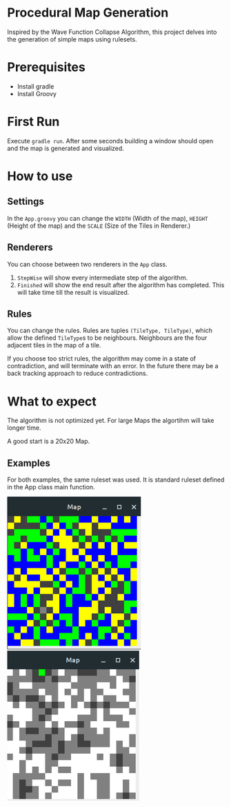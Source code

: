 # Procedural Map Generation
Inspired by the Wave Function Collapse Algorithm, this project delves into the generation of simple maps using rulesets.

# Prerequisites
- Install gradle
- Install Groovy

# First Run

Execute `gradle run`. After some seconds building a window should open and the map is generated and visualized.

# How to use
## Settings
In the `App.groovy` you can change the `WIDTH` (Width of the map), `HEIGHT` (Height of the map) and the `SCALE` (Size of the Tiles in Renderer.)

## Renderers
You can choose between two renderers in the `App` class.
1. `StepWise` will show every intermediate step of the algorithm.
2. `Finished` will show the end result after the algorithm has completed. This will take time till the result is visualized. 

## Rules
You can change the rules. Rules are tuples `(TileType, TileType)`, which allow the defined `TileType`s to be neighbours. Neighbours are the four adjacent tiles in the map of a tile.

If you choose too strict rules, the algorithm may come in a state of contradiction, and will terminate with an error. In the future there may be a back tracking approach to reduce contradictions.

# What to expect
The algorithm is not optimized yet. For large Maps the algortihm will take longer time.

A good start is a 20x20 Map.

## Examples
For both examples, the same ruleset was used. It is standard ruleset defined in the App class main function.

![Forest](/output/20x20.png)
![Forest](/output/20x20-mountains.png)
